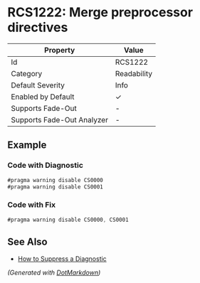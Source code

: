 # RCS1222: Merge preprocessor directives

| Property                    | Value       |
| --------------------------- | ----------- |
| Id                          | RCS1222     |
| Category                    | Readability |
| Default Severity            | Info        |
| Enabled by Default          | &#x2713;    |
| Supports Fade\-Out          | \-          |
| Supports Fade\-Out Analyzer | \-          |

## Example

### Code with Diagnostic

```csharp
#pragma warning disable CS0000
#pragma warning disable CS0001
```

### Code with Fix

```csharp
#pragma warning disable CS0000, CS0001
```

## See Also

* [How to Suppress a Diagnostic](../HowToConfigureAnalyzers.md#how-to-suppress-a-diagnostic)


*\(Generated with [DotMarkdown](http://github.com/JosefPihrt/DotMarkdown)\)*